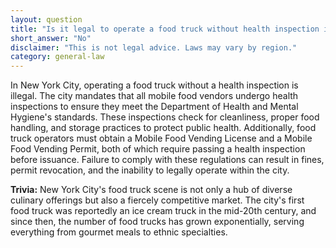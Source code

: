 ```yaml
---
layout: question
title: "Is it legal to operate a food truck without health inspection in New York City, USA?"
short_answer: "No"
disclaimer: "This is not legal advice. Laws may vary by region."
category: general-law
---
```

In New York City, operating a food truck without a health inspection is illegal. The city mandates that all mobile food vendors undergo health inspections to ensure they meet the Department of Health and Mental Hygiene's standards. These inspections check for cleanliness, proper food handling, and storage practices to protect public health. Additionally, food truck operators must obtain a Mobile Food Vending License and a Mobile Food Vending Permit, both of which require passing a health inspection before issuance. Failure to comply with these regulations can result in fines, permit revocation, and the inability to legally operate within the city.

**Trivia:** New York City's food truck scene is not only a hub of diverse culinary offerings but also a fiercely competitive market. The city's first food truck was reportedly an ice cream truck in the mid-20th century, and since then, the number of food trucks has grown exponentially, serving everything from gourmet meals to ethnic specialties.
